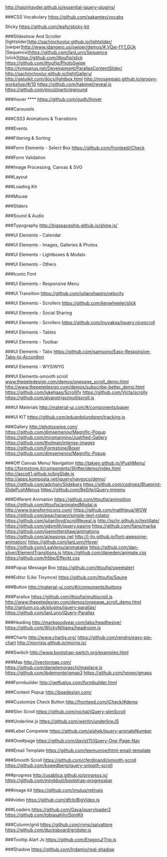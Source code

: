 http://hasinhayder.github.io/essential-jquery-plugins/

###CSS Vocabulary
https://github.com/sakamies/vocabs


Sticky
https://github.com/leafo/sticky-kit

###Slideshow And Scroller
[lightslider]http://sachinchoolur.github.io/lightslider/
[swiper]http://www.idangero.us/swiper/demos/#.VQw-fY7_GUk
[Sequence]https://github.com/IanLunn/Sequence
[slick]https://github.com/ittoufiq/slick
https://github.com/ittoufiq/PhotoSwipe
http://tympanus.net/Development/ParallaxContentSlider/
http://sachinchoolur.github.io/lightGallery/
http://getuikit.com/docs/lightbox.html
http://mosampaio.github.io/groovy-workshop/#/10
https://github.com/hakimel/reveal.js
https://github.com/jnicol/particleground


###ihover ****
https://github.com/gudh/ihover


###Carousels


###CSS3 Animations & Transitions



###Events


###Filtering & Sorting


###Form Elements - Select Box
https://github.com/fronteed/iCheck


###Form Validation


###Image Processing, Canvas & SVG


###Layout


###Loading Kit


###Mouse


###Sliders


###Sound & Audio


###Typography
http://bigspaceship.github.io/shine.js/


###UI Elements - Calendar



###UI Elements - Images, Galleries & Photos



###UI Elements - Lightboxes & Modals



###UI Elements - Others



###Iconic Font



###UI Elements - Responsive Menu


###UI Transition 
https://github.com/julianshapiro/velocity


###UI Elements - Scrollers
https://github.com/kenwheeler/slick


###UI Elements - Social Sharing



###UI Elements - Scrollers
https://github.com/inuyaksa/jquery.nicescroll



###UI Elements - Tables




###UI Elements - Toolbar




###UI Elements - Tabs
https://github.com/samsono/Easy-Responsive-Tabs-to-Accordion




###UI Elements - WYSIWYG



###UI Elements-smooth scroll
www.thepetedesign.com/demos/onepage_scroll_demo.html
http://www.thepetedesign.com/demos/subscribe-better_demo.html
https://github.com/lukehaas/Scrollify
https://github.com/Victa/scrolly
https://github.com/alvarotrigo/multiscroll.js


###UI Materials
http://material-ui.com/#/components/paper


###UI KIT
https://github.com/eduardolundgren/tracking.js



###Gallery
http://photoswipe.com/
https://github.com/dimsemenov/Magnific-Popup
https://github.com/miromannino/Justified-Gallery
https://github.com/tholman/intense-images
https://github.com/Formstone/Boxer
https://github.com/dimsemenov/Magnific-Popup


###Off Canvas Menu/ Navigation
http://takien.github.io/jPushMenu/
http://formstone.it/components/Shifter/demo/index.html
http://ascott1.github.io/bigSlide.js
http://apps.komposta.net/jquery/navgoco/demo/
https://github.com/adchsm/Slidebars
https://github.com/codrops/Blueprint-SlidePushMenus
https://github.com/BeSite/jQuery.mmenu


###Different Animation
https://github.com/ittoufiq/animsition
https://github.com/ittoufiq/animatedModal.js
http://www.transformicons.com/
https://github.com/matthieua/WOW
https://github.com/peachananr/simple-text-rotator
https://github.com/julianlloyd/scrollReveal.js
http://jschr.github.io/textillate/
https://github.com/gdsmith/jquery.easing
https://github.com/fians/marka
https://github.com/joemottershaw/animations
https://github.com/ai/easings.net
http://l-lin.github.io/font-awesome-animation/
https://github.com/IanLunn/Hover
https://github.com/LeaVerou/animatable
https://github.com/dan-silver/ElementTransitions.js
https://github.com/daneden/animate.css
https://github.com/h5bp/Effeckt.css


###Popup Message Box
https://github.com/ittoufiq/sweetalert

###Editor (Like Tinymce)
https://github.com/ittoufiq/Squire

###Button
http://material-ui.com/#/components/buttons


###Parallux
https://github.com/ittoufiq/multiscroll.js
http://www.thepetedesign.com/demos/onepage_scroll_demo.html
http://ianlunn.co.uk/plugins/jquery-parallax/
https://github.com/IanLunn/jQuery-Parallax

###Heading
http://markgoodyear.com/labs/headhesive/
https://github.com/WickyNilliams/headroom.js

###Charts
http://www.chartjs.org/
https://github.com/rendro/easy-pie-chart
http://morrisjs.github.io/morris.js/

###Swiitch
http://www.bootstrap-switch.org/examples.html

###Map
http://jvectormap.com/
https://github.com/danielemoraschi/maplace.js
https://github.com/jbdemonte/gmap3
https://github.com/hpneo/gmaps

###Formbuilder
http://getfuelux.com/formbuilder.html

###Content Popup
http://boedesign.com/


###Customize Check Button
http://fronteed.com/iCheck/#demo

###Slim Scroll
https://github.com/rochal/jQuery-slimScroll

###Underline js
https://github.com/wentin/underlineJS

###Lebel Compelete
https://github.com/aishek/jquery-animateNumber


###One#page
https://github.com/davist11/jQuery-One-Page-Nav


###Email Template
https://github.com/leemunroe/html-email-template


###Smooth Scroll
https://github.com/cferdinandi/smooth-scroll
https://github.com/kswedberg/jquery-smooth-scroll

###progress
http://usablica.github.io/progress.js/
https://github.com/minddust/bootstrap-progressbar


###image kit
https://github.com/imulus/retinajs


###video
https://github.com/dfcb/BigVideo.js


###Loaders
https://github.com/Gaya/queryloader2
https://github.com/tobiasahlin/SpinKit

###Column/grid
https://github.com/rnmp/salvattore
https://github.com/ducksboard/gridster.js


###Tooltip Alart Js
https://github.com/EragonJ/Trip.js

###Shadow
https://github.com/Indamix/real-shadow
